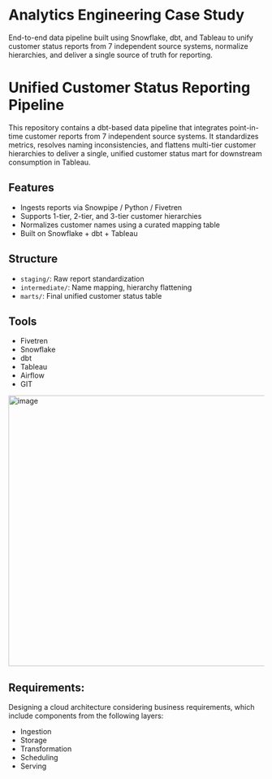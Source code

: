 # Analytics Engineering Case Study
End-to-end data pipeline built using Snowflake, dbt, and Tableau to unify customer status reports from 7 independent source systems, normalize hierarchies, and deliver a single source of truth for reporting.

# Unified Customer Status Reporting Pipeline

This repository contains a dbt-based data pipeline that integrates point-in-time customer reports from 7 independent source systems. It standardizes metrics, resolves naming inconsistencies, and flattens multi-tier customer hierarchies to deliver a single, unified customer status mart for downstream consumption in Tableau.

## Features
- Ingests reports via Snowpipe / Python / Fivetren
- Supports 1-tier, 2-tier, and 3-tier customer hierarchies
- Normalizes customer names using a curated mapping table
- Built on Snowflake + dbt + Tableau

## Structure
- `staging/`: Raw report standardization
- `intermediate/`: Name mapping, hierarchy flattening
- `marts/`: Final unified customer status table

## Tools
- Fivetren
- Snowflake
- dbt
- Tableau
- Airflow
- GIT

<img width="822" height="532" alt="image" src="https://github.com/user-attachments/assets/768dfe02-0b3b-48fb-9b6e-576ff7ef3bd8" />




## Requirements:
Designing a cloud architecture considering business requirements, which include components from the following layers:
- Ingestion
- Storage
- Transformation
- Scheduling
- Serving
